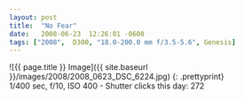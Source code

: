```yaml
---
layout: post
title:  "No Fear"
date:   2008-06-23  12:26:01 -0600
tags: ["2008",  D300, "18.0-200.0 mm f/3.5-5.6", Genesis]
---
```

![{{ page.title }} Image]({{ site.baseurl }}/images/2008/2008_0623_DSC_6224.jpg)
{: .prettyprint}  
1/400 sec, f/10, ISO 400 - Shutter clicks this day: 272